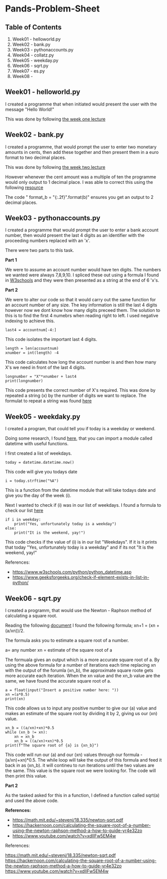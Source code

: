 # **Pands-Problem-Sheet**

## **Table of Contents**

1. Week01 - helloworld.py
2. Week02 - bank.py
3. Week03 - pythonaccounts.py
4. Week04 - collatz.py
5. Week05 - weekday.py
6. Week06 - sqrt.py
7. Week07 - es.py
8. Week08 - 


## **Week01 - helloworld.py**

I created a programme that when initiated would present the user with the message "Hello World!"

This was done by following [the week one lecture](https://web.microsoftstream.com/video/5db36fd4-f7b5-42dd-925f-87b7530c1b2f)

## **Week02 - bank.py**

I created a programme, that would prompt the user to enter two monetary amounts in cents, then add these together and then present them in a euro format to two decimal places.

This was done by following [the week two lecture](https://web.microsoftstream.com/video/a837d9b7-e63f-4df7-942f-461aade818e9)

However whenever the cent amount was a multiple of ten the programme would only output to 1 decimal place. I was able to correct this using the following [resource](https://pythonguides.com/python-print-2-decimal-places/)

The code " format_b = "{:.2f}".format(b)"  ensures you get an output to 2 decimal places.

## **Week03 - pythonaccounts.py**

I created a programme that would prompt the user to enter a bank account number, then would present the last 4 digits as an identifier with the proceeding numbers replaced with an 'x'.

There were two parts to this task. 

**Part 1**

We were to assume an account number would have ten digits. The numbers we wanted were always 7,8,9,10. I spliced these out using a formula I found in [W3schools](https://www.w3schools.com/Python/python_strings_slicing.asp) and they were then presented as a string at the end of 6 'x's.

**Part 2**

We were to alter our code so that it would carry out the same function for an account number of any size.  The key information is still the last 4 digits however now we dont know how many digits preceed them. The solution to this is to find the first 4 numebrs when reading right to left. I used negative indexing to achieve this. 

``
last4 = accountnum[-4:]
``

This code isolates the important last 4 digits. 

```
length = len(accountnum)
xnumber = int(length) -4
```

This code calculates how long the account number is and then how many X's we need in front of the last 4 digits. 

```
longnumber = "X"*xnumber + last4
print(longnumber)
```


This code presents the correct number of X's required. This was done by repeated a string (x) by the number of digits we want to replace. The formulat to repeat a string was found [here](https://www.w3schools.in/python/repeat-string-in-python#:~:text=Sometimes%20we%20need%20to%20repeat,strings%20to%20a%20certain%20length)

## **Week05 - weekdaky.py**

I created a program, that could tell you if today is a weekday or weekend. 

Doing some research, I found [here](https://www.w3schools.com/python/python_datetime.asp), that you can import a module called datetime with useful functions. 

I first created a list of weekdays.

```
today = datetime.datetime.now()
```
This code will give you todays date

```
i = today.strftime("%A") 
```

This is a function from the datetime module that will take todays date and give you the day of the week (i).

Next I wanted to check if (i) was in our list of weekdays. I found a formula to check our list [here](https://www.geeksforgeeks.org/check-if-element-exists-in-list-in-python/)

```
if i in weekday:
    print("Yes, unfortunately today is a weekday")
else:
    print("It is the weekend, yay!")
```
This code checks if the value of (i) is in our list "Weekdays". If it is it prints that today "Yes, unfortunately today is a weekday" and if its not "It is the weekend, yay!"

References:

+ https://www.w3schools.com/python/python_datetime.asp
+ https://www.geeksforgeeks.org/check-if-element-exists-in-list-in-python/

## **Week06 - sqrt.py**

I created a programm, that would use the Newton - Raphson method of calculating a square root. 

Reading the following [document](https://math.mit.edu/~stevenj/18.335/newton-sqrt.pdf)  I found the following formula;
xn+1 = (xn + (a/xn))/2.

The formula asks you to estimate a square root of a number. 

a= any number
xn =  estimate of the square root of a

The formuala gives an output which is a more accurate square root of a.  By using the above formula for a number of iterations each time replacing xn with the output of the forumla (xn_b), the approximate square roote gets more accurate each iteration. When the xn value and the xn_b value are the same, we have found the accurate square root of a. 

```
a = float(input("Insert a positive number here: "))
xn =(a*0.5)  
print(xn)

```
This code allows us to input any positive number to give our (a) value and makes an estimate of the square root by dividing it by 2, giving us our (xn) value.

```
xn_b = ((a/xn)+xn)*0.5 
while (xn_b != xn):
    xn = xn_b
    xn_b = ((a/xn)+xn)*0.5  
print(f"The square root of {a} is {xn_b}")
```

This code will run our (a) and our (xn) values through our formula - (a/xn)+xn)*0.5. The while loop will take the output of this formula and feed it back in as (xn_b). it will contineu to run iterations until the two values are the same. This value is the square root we were looking for. The code will then print this value.

**Part 2**

As the tasked asked for this in a function, I defined a function called sqrt(a) and used the above code. 

**References:**

+ https://math.mit.edu/~stevenj/18.335/newton-sqrt.pdf 
+ https://hackernoon.com/calculating-the-square-root-of-a-number-using-the-newton-raphson-method-a-how-to-guide-yr4e32zo
+ https://www.youtube.com/watch?v=xdlIFw5EM4w

References: 

https://math.mit.edu/~stevenj/18.335/newton-sqrt.pdf
https://hackernoon.com/calculating-the-square-root-of-a-number-using-the-newton-raphson-method-a-how-to-guide-yr4e32zo
https://www.youtube.com/watch?v=xdlIFw5EM4w

